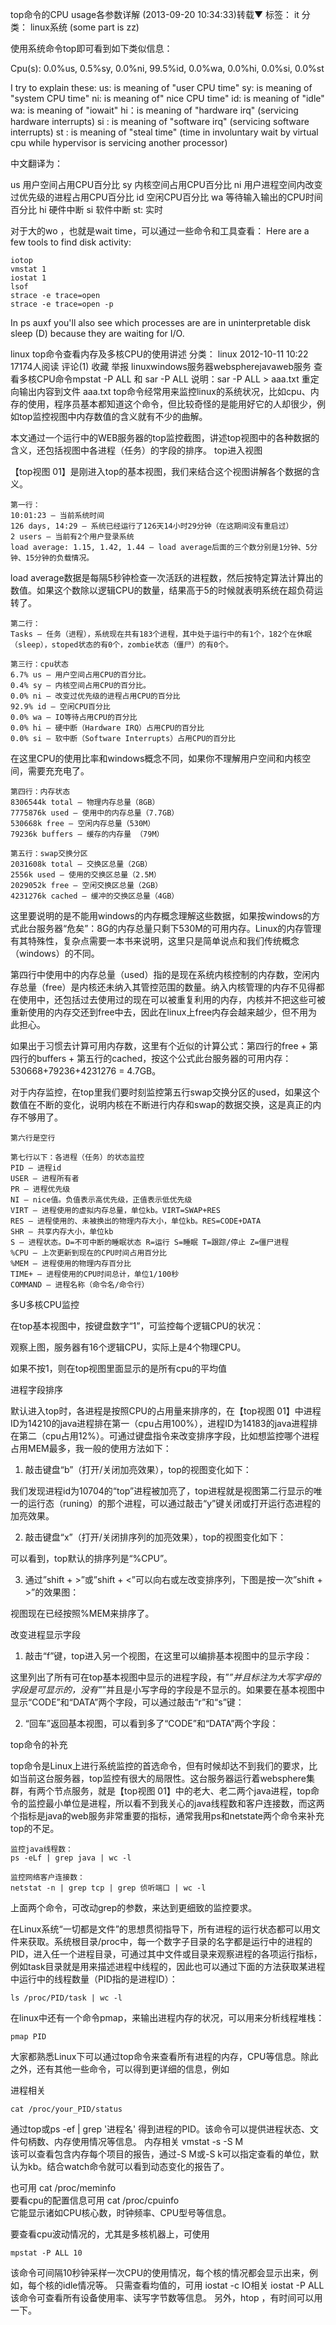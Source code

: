 top命令的CPU usage各参数详解 (2013-09-20 10:34:33)转载▼
标签： it	分类： linux系统
(some part is zz)

使用系统命令top即可看到如下类似信息：

Cpu(s):  0.0%us,  0.5%sy,  0.0%ni, 99.5%id,  0.0%wa,  0.0%hi,  0.0%si,  0.0%st


I try to explain  these:
us: is meaning of "user CPU time"
sy: is meaning of "system CPU time"
ni: is meaning of" nice CPU time"
id: is meaning of "idle"
wa: is meaning of "iowait"
hi：is meaning of "hardware irq" (servicing hardware interrupts)
si : is meaning of "software irq" (servicing software interrupts)
st : is meaning of "steal time" (time in involuntary wait by virtual cpu while hypervisor is servicing another processor)

中文翻译为：

us 用户空间占用CPU百分比
sy 内核空间占用CPU百分比
ni 用户进程空间内改变过优先级的进程占用CPU百分比
id 空闲CPU百分比
wa 等待输入输出的CPU时间百分比
hi 硬件中断
si 软件中断
st: 实时


对于大的wo ，也就是wait time，可以通过一些命令和工具查看：
Here are a few tools to find disk activity:

    iotop
    vmstat 1
    iostat 1
    lsof
    strace -e trace=open
    strace -e trace=open -p

In ps auxf you'll also see which processes are are in uninterpretable disk sleep (D) because they are waiting for I/O.






 linux top命令查看内存及多核CPU的使用讲述
分类： linux 2012-10-11 10:22 17174人阅读 评论(1) 收藏 举报
linuxwindows服务器webspherejavaweb服务
查看多核CPU命令mpstat -P ALL  和  sar -P ALL 
说明：sar -P ALL > aaa.txt   重定向输出内容到文件 aaa.txt
top命令经常用来监控linux的系统状况，比如cpu、内存的使用，程序员基本都知道这个命令，但比较奇怪的是能用好它的人却很少，例如top监控视图中内存数值的含义就有不少的曲解。

本文通过一个运行中的WEB服务器的top监控截图，讲述top视图中的各种数据的含义，还包括视图中各进程（任务）的字段的排序。
top进入视图


【top视图 01】是刚进入top的基本视图，我们来结合这个视图讲解各个数据的含义。

    第一行：
    10:01:23 — 当前系统时间
    126 days, 14:29 — 系统已经运行了126天14小时29分钟（在这期间没有重启过）
    2 users — 当前有2个用户登录系统
    load average: 1.15, 1.42, 1.44 — load average后面的三个数分别是1分钟、5分钟、15分钟的负载情况。

load average数据是每隔5秒钟检查一次活跃的进程数，然后按特定算法计算出的数值。如果这个数除以逻辑CPU的数量，结果高于5的时候就表明系统在超负荷运转了。

    第二行：
    Tasks — 任务（进程），系统现在共有183个进程，其中处于运行中的有1个，182个在休眠（sleep），stoped状态的有0个，zombie状态（僵尸）的有0个。

    第三行：cpu状态
    6.7% us — 用户空间占用CPU的百分比。
    0.4% sy — 内核空间占用CPU的百分比。
    0.0% ni — 改变过优先级的进程占用CPU的百分比
    92.9% id — 空闲CPU百分比
    0.0% wa — IO等待占用CPU的百分比
    0.0% hi — 硬中断（Hardware IRQ）占用CPU的百分比
    0.0% si — 软中断（Software Interrupts）占用CPU的百分比

在这里CPU的使用比率和windows概念不同，如果你不理解用户空间和内核空间，需要充充电了。

    第四行：内存状态
    8306544k total — 物理内存总量（8GB）
    7775876k used — 使用中的内存总量（7.7GB）
    530668k free — 空闲内存总量（530M）
    79236k buffers — 缓存的内存量 （79M）

    第五行：swap交换分区
    2031608k total — 交换区总量（2GB）
    2556k used — 使用的交换区总量（2.5M）
    2029052k free — 空闲交换区总量（2GB）
    4231276k cached — 缓冲的交换区总量（4GB）

这里要说明的是不能用windows的内存概念理解这些数据，如果按windows的方式此台服务器“危矣”：8G的内存总量只剩下530M的可用内存。Linux的内存管理有其特殊性，复杂点需要一本书来说明，这里只是简单说点和我们传统概念（windows）的不同。

第四行中使用中的内存总量（used）指的是现在系统内核控制的内存数，空闲内存总量（free）是内核还未纳入其管控范围的数量。纳入内核管理的内存不见得都在使用中，还包括过去使用过的现在可以被重复利用的内存，内核并不把这些可被重新使用的内存交还到free中去，因此在linux上free内存会越来越少，但不用为此担心。

如果出于习惯去计算可用内存数，这里有个近似的计算公式：第四行的free + 第四行的buffers + 第五行的cached，按这个公式此台服务器的可用内存：530668+79236+4231276 = 4.7GB。

对于内存监控，在top里我们要时刻监控第五行swap交换分区的used，如果这个数值在不断的变化，说明内核在不断进行内存和swap的数据交换，这是真正的内存不够用了。

    第六行是空行

    第七行以下：各进程（任务）的状态监控
    PID — 进程id
    USER — 进程所有者
    PR — 进程优先级
    NI — nice值。负值表示高优先级，正值表示低优先级
    VIRT — 进程使用的虚拟内存总量，单位kb。VIRT=SWAP+RES
    RES — 进程使用的、未被换出的物理内存大小，单位kb。RES=CODE+DATA
    SHR — 共享内存大小，单位kb
    S — 进程状态。D=不可中断的睡眠状态 R=运行 S=睡眠 T=跟踪/停止 Z=僵尸进程
    %CPU — 上次更新到现在的CPU时间占用百分比
    %MEM — 进程使用的物理内存百分比
    TIME+ — 进程使用的CPU时间总计，单位1/100秒
    COMMAND — 进程名称（命令名/命令行）

多U多核CPU监控

在top基本视图中，按键盘数字“1”，可监控每个逻辑CPU的状况：

观察上图，服务器有16个逻辑CPU，实际上是4个物理CPU。

如果不按1，则在top视图里面显示的是所有cpu的平均值

进程字段排序

默认进入top时，各进程是按照CPU的占用量来排序的，在【top视图 01】中进程ID为14210的java进程排在第一（cpu占用100%），进程ID为14183的java进程排在第二（cpu占用12%）。可通过键盘指令来改变排序字段，比如想监控哪个进程占用MEM最多，我一般的使用方法如下：

1. 敲击键盘“b”（打开/关闭加亮效果），top的视图变化如下：

我们发现进程id为10704的“top”进程被加亮了，top进程就是视图第二行显示的唯一的运行态（runing）的那个进程，可以通过敲击“y”键关闭或打开运行态进程的加亮效果。

2. 敲击键盘“x”（打开/关闭排序列的加亮效果），top的视图变化如下：


可以看到，top默认的排序列是“%CPU”。

3. 通过”shift + >”或”shift + <”可以向右或左改变排序列，下图是按一次”shift + >”的效果图：


视图现在已经按照%MEM来排序了。

改变进程显示字段

1. 敲击“f”键，top进入另一个视图，在这里可以编排基本视图中的显示字段：


这里列出了所有可在top基本视图中显示的进程字段，有”*”并且标注为大写字母的字段是可显示的，没有”*”并且是小写字母的字段是不显示的。如果要在基本视图中显示“CODE”和“DATA”两个字段，可以通过敲击“r”和“s”键：


2. “回车”返回基本视图，可以看到多了“CODE”和“DATA”两个字段：

top命令的补充

top命令是Linux上进行系统监控的首选命令，但有时候却达不到我们的要求，比如当前这台服务器，top监控有很大的局限性。这台服务器运行着websphere集群，有两个节点服务，就是【top视图 01】中的老大、老二两个java进程，top命令的监控最小单位是进程，所以看不到我关心的java线程数和客户连接数，而这两个指标是java的web服务非常重要的指标，通常我用ps和netstate两个命令来补充top的不足。

    监控java线程数：
    ps -eLf | grep java | wc -l

    监控网络客户连接数：
    netstat -n | grep tcp | grep 侦听端口 | wc -l

上面两个命令，可改动grep的参数，来达到更细致的监控要求。

在Linux系统“一切都是文件”的思想贯彻指导下，所有进程的运行状态都可以用文件来获取。系统根目录/proc中，每一个数字子目录的名字都是运行中的进程的PID，进入任一个进程目录，可通过其中文件或目录来观察进程的各项运行指标，例如task目录就是用来描述进程中线程的，因此也可以通过下面的方法获取某进程中运行中的线程数量（PID指的是进程ID）：

    ls /proc/PID/task | wc -l

在linux中还有一个命令pmap，来输出进程内存的状况，可以用来分析线程堆栈：

    pmap PID


大家都熟悉Linux下可以通过top命令来查看所有进程的内存，CPU等信息。除此之外，还有其他一些命令，可以得到更详细的信息，例如

进程相关

    cat /proc/your_PID/status  

通过top或ps -ef | grep '进程名' 得到进程的PID。该命令可以提供进程状态、文件句柄数、内存使用情况等信息。
内存相关
    vmstat -s -S M  
该可以查看包含内存每个项目的报告，通过-S M或-S k可以指定查看的单位，默认为kb。结合watch命令就可以看到动态变化的报告了。

也可用
    cat /proc/meminfo  
要看cpu的配置信息可用
    cat /proc/cpuinfo  
它能显示诸如CPU核心数，时钟频率、CPU型号等信息。

要查看cpu波动情况的，尤其是多核机器上，可使用

    mpstat -P ALL 10  

该命令可间隔10秒钟采样一次CPU的使用情况，每个核的情况都会显示出来，例如，每个核的idle情况等。
只需查看均值的，可用
    iostat -c 
IO相关
    iostat -P ALL  
该命令可查看所有设备使用率、读写字节数等信息。
另外，htop ，有时间可以用一下。